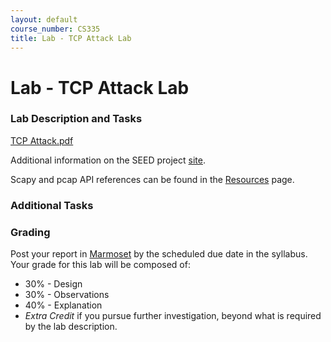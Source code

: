 ```yaml
---
layout: default
course_number: CS335
title: Lab - TCP Attack Lab
---
```


# Lab - TCP Attack Lab

### Lab Description and Tasks

[TCP Attack.pdf](TCP_Attacks.pdf)

Additional information on the SEED project [site](https://seedsecuritylabs.org/Labs_16.04/Networking/TCP_Attacks/).

Scapy and pcap API references can be found in the [Resources](../resources/index.html) page.

### Additional Tasks

### Grading

Post your report in [Marmoset](https://cs.ycp.edu/marmoset) by the scheduled due date in the syllabus. Your grade for this lab will be composed of:
- 30% - Design
- 30% - Observations
- 40% - Explanation
- *Extra Credit* if you pursue further investigation, beyond what is required by the lab description.
